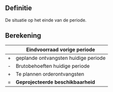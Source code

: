 ## Definitie
De situatie op het einde van de periode.

## Berekening

|     | Eindvoorraad vorige periode          |
| --- | ------------------------------------ |
| +   | geplande ontvangsten huidige periode |
| -   | Brutobehoeften huidige periode       |
| +   | Te plannen orderontvangsten          |
| =   | **Geprojecteerde beschikbaarheid**   |

